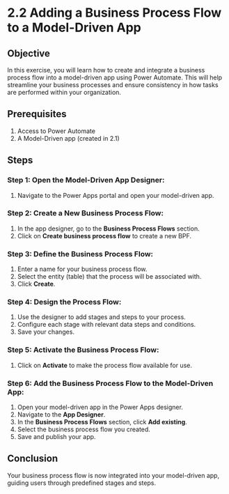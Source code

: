 # 2.2 Adding a Business Process Flow to a Model-Driven App
## Objective

In this exercise, you will learn how to create and integrate a business process flow into a model-driven app using Power Automate. This will help streamline your business processes and ensure consistency in how tasks are performed within your organization.

## Prerequisites
1. Access to Power Automate
2. A Model-Driven app (created in 2.1)

## Steps

### Step 1: Open the Model-Driven App Designer:
1. Navigate to the Power Apps portal and open your model-driven app.

### Step 2: Create a New Business Process Flow:
1. In the app designer, go to the **Business Process Flows** section.
2. Click on **Create business process flow** to create a new BPF.

### Step 3: Define the Business Process Flow:
1. Enter a name for your business process flow.
2. Select the entity (table) that the process will be associated with.
3. Click **Create**.

### Step 4: Design the Process Flow:
1. Use the designer to add stages and steps to your process.
2. Configure each stage with relevant data steps and conditions.
3. Save your changes.

 ### Step 5: Activate the Business Process Flow:
1. Click on **Activate** to make the process flow available for use.

### Step 6: Add the Business Process Flow to the Model-Driven App:
1. Open your model-driven app in the Power Apps designer.
2. Navigate to the **App Designer**.
3. In the **Business Process Flows** section, click **Add existing**.
4. Select the business process flow you created.
5. Save and publish your app.

## Conclusion
Your business process flow is now integrated into your model-driven app, guiding users through predefined stages and steps.
